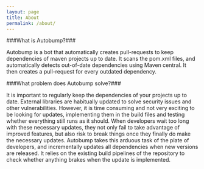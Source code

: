 ```yaml
---
layout: page
title: About
permalink: /about/
---
```


###What is Autobump?###

Autobump is a bot that automatically creates pull-requests to keep dependencies of maven projects up to date. It scans the pom.xml files, and automatically detects out-of-date dependencies using Maven central. It then creates a pull-request for every outdated dependency.


###What problem does Autobump solve?###

It is important to regularly keep the dependencies of your projects up to date. External libraries are habitually updated to solve security issues and other vulnerabilities. However, it is time consuming and not very exciting to be looking for updates, implementing them in the build files and testing whether everything still runs as it should. When developers wait too long with these necessary updates, they not only fail to take advantage of improved features, but also risk to break things once they finally do make the necessary updates. 
Autobump takes this arduous task of the plate of developers, and incrementally updates all dependencies when new versions are released. It relies on the existing build pipelines of the repository to check whether anything brakes when the update is implemented.


[jekyll-organization]: https://github.com/jekyll
